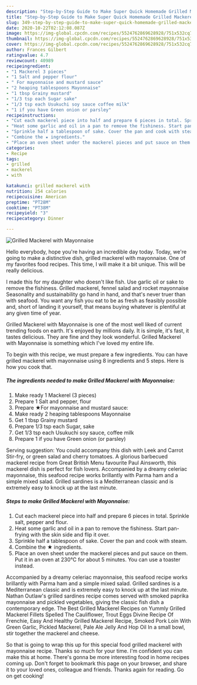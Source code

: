 ```yaml
---
description: "Step-by-Step Guide to Make Super Quick Homemade Grilled Mackerel with Mayonnaise"
title: "Step-by-Step Guide to Make Super Quick Homemade Grilled Mackerel with Mayonnaise"
slug: 349-step-by-step-guide-to-make-super-quick-homemade-grilled-mackerel-with-mayonnaise
date: 2020-10-22T02:12:08.087Z
image: https://img-global.cpcdn.com/recipes/5524762869628928/751x532cq70/grilled-mackerel-with-mayonnaise-recipe-main-photo.jpg
thumbnail: https://img-global.cpcdn.com/recipes/5524762869628928/751x532cq70/grilled-mackerel-with-mayonnaise-recipe-main-photo.jpg
cover: https://img-global.cpcdn.com/recipes/5524762869628928/751x532cq70/grilled-mackerel-with-mayonnaise-recipe-main-photo.jpg
author: Frances Gilbert
ratingvalue: 4.7
reviewcount: 40989
recipeingredient:
- "1 Mackerel 3 pieces"
- "1 Salt and pepper flour"
- " For mayonnaise and mustard sauce"
- "2 heaping tablespoons Mayonnaise"
- "1 tbsp Grainy mustard"
- "1/3 tsp each Sugar sake"
- "1/3 tsp each Usukuchi soy sauce coffee milk"
- "1 if you have Green onion or parsley"
recipeinstructions:
- "Cut each mackerel piece into half and prepare 6 pieces in total. Sprinkle salt, pepper and flour."
- "Heat some garlic and oil in a pan to remove the fishiness. Start pan-frying with the skin side and flip it over."
- "Sprinkle half a tablespoon of sake. Cover the pan and cook with steam."
- "Combine the ★ ingredients."
- "Place an oven sheet under the mackerel pieces and put sauce on them. Put it in an oven at 230℃ for about 5 minutes. You can use a toaster instead."
categories:
- Recipe
tags:
- grilled
- mackerel
- with

katakunci: grilled mackerel with 
nutrition: 254 calories
recipecuisine: American
preptime: "PT28M"
cooktime: "PT38M"
recipeyield: "3"
recipecategory: Dinner

---
```



![Grilled Mackerel with Mayonnaise](https://img-global.cpcdn.com/recipes/5524762869628928/751x532cq70/grilled-mackerel-with-mayonnaise-recipe-main-photo.jpg)

Hello everybody, hope you're having an incredible day today. Today, we're going to make a distinctive dish, grilled mackerel with mayonnaise. One of my favorites food recipes. This time, I will make it a bit unique. This will be really delicious.

I made this for my daughter who doesn&#39;t like fish. Use garlic oil or sake to remove the fishiness. Grilled mackerel, fennel salad and rocket mayonnaise Seasonality and sustainability go hand in hand, and that&#39;s never truer than with seafood. You want any fish you eat to be as fresh as feasibly possible and, short of landing it yourself, that means buying whatever is plentiful at any given time of year.

Grilled Mackerel with Mayonnaise is one of the most well liked of current trending foods on earth. It's enjoyed by millions daily. It is simple, it's fast, it tastes delicious. They are fine and they look wonderful. Grilled Mackerel with Mayonnaise is something which I've loved my entire life.


To begin with this recipe, we must prepare a few ingredients. You can have grilled mackerel with mayonnaise using 8 ingredients and 5 steps. Here is how you cook that.

<!--inarticleads1-->

##### The ingredients needed to make Grilled Mackerel with Mayonnaise:

1. Make ready 1 Mackerel (3 pieces)
1. Prepare 1 Salt and pepper, flour
1. Prepare  ★For mayonnaise and mustard sauce:
1. Make ready 2 heaping tablespoons Mayonnaise
1. Get 1 tbsp Grainy mustard
1. Prepare 1/3 tsp each Sugar, sake
1. Get 1/3 tsp each Usukuchi soy sauce, coffee milk
1. Prepare 1 if you have Green onion (or parsley)


Serving suggestion: You could accompany this dish with Leek and Carrot Stir-fry, or green salad and cherry tomatoes. A glorious barbecued mackerel recipe from Great British Menu favourite Paul Ainsworth, this mackerel dish is perfect for fish lovers. Accompanied by a dreamy celeriac mayonnaise, this seafood recipe works brillantly with Parma ham and a simple mixed salad. Grilled sardines is a Mediterranean classic and is extremely easy to knock up at the last minute. 

<!--inarticleads2-->

##### Steps to make Grilled Mackerel with Mayonnaise:

1. Cut each mackerel piece into half and prepare 6 pieces in total. Sprinkle salt, pepper and flour.
1. Heat some garlic and oil in a pan to remove the fishiness. Start pan-frying with the skin side and flip it over.
1. Sprinkle half a tablespoon of sake. Cover the pan and cook with steam.
1. Combine the ★ ingredients.
1. Place an oven sheet under the mackerel pieces and put sauce on them. Put it in an oven at 230℃ for about 5 minutes. You can use a toaster instead.


Accompanied by a dreamy celeriac mayonnaise, this seafood recipe works brillantly with Parma ham and a simple mixed salad. Grilled sardines is a Mediterranean classic and is extremely easy to knock up at the last minute. Nathan Outlaw&#39;s grilled sardines recipe comes served with smoked paprika mayonnaise and pickled vegetables, giving the classic fish dish a contemporary edge. The Best Grilled Mackerel Recipes on Yummly Grilled Mackerel Fillets Spelled The Cauliflower, Trout Eggs Divine Recipe Of Frenchie, Easy And Healthy Grilled Mackerel Recipe, Smoked Pork Loin With Green Garlic, Pickled Mackerel, Pale Ale Jelly And Hop Oil In a small bowl, stir together the mackerel and cheese. 

So that is going to wrap this up for this special food grilled mackerel with mayonnaise recipe. Thanks so much for your time. I'm confident you can make this at home. There's gonna be more interesting food in home recipes coming up. Don't forget to bookmark this page on your browser, and share it to your loved ones, colleague and friends. Thanks again for reading. Go on get cooking!

